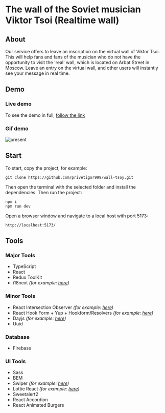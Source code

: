 # The wall of the Soviet musician Viktor Tsoi (Realtime wall)

## About

Our service offers to leave an inscription on the virtual wall of Viktor Tsoi. This will help fans and fans of the musician who do not have the opportunity to visit the 'real' wall, which is located on Arbat Street in Moscow. Leave an entry on the virtual wall, and other users will instantly see your message in real time.

## Demo

### Live demo
<p>To see the demo in full, <a href="https://wall-tsoy.netlify.app" target="_blank">follow the link</a><p>

### Gif demo
![present](https://user-images.githubusercontent.com/106771492/236234708-666f9f35-5449-4b22-8c98-3a01bf499ab5.gif)

## Start

To start, copy the project, for example:
```
git clone https://github.com/privetigor999/wall-tsoy.git
```

Then open the terminal with the selected folder and install the dependencies. Then run the project:

```
npm i
npm run dev
```

Open a browser window and navigate to a local host with port 5173:

```
http://localhost:5173/
```

## Tools

### Major Tools
- TypeScript
- React
- Redux ToolKit
- i18next <i>(for example: <a href="https://github.com/privetigor999/wall-tsoy/blob/dev/src/i18next.ts" target="_blank">here</a>)</i>


### Minor Tools
- React Intersection Observer <i>(for example: <a href="https://github.com/privetigor999/wall-tsoy/blob/dev/src/components/AccordionElement/AccordionElement.tsx" target="_blank">here</a>)</i>
- React Hook Form + Yup + Hookform/Resolvers <i>(for example: <a href="https://github.com/privetigor999/wall-tsoy/blob/dev/src/components/Chat/InputMessage/InputMessage.tsx" target="_blank">here</a>)</i>
- Dayjs <i>(for example: <a href="https://github.com/privetigor999/wall-tsoy/blob/dev/src/utils/formatTimestamp.ts" target="_blank">here</a>)</i>
- Uuid

### Database
- Firebase

### UI Tools
- Sass
- BEM
- Swiper <i>(for example: <a href="https://github.com/privetigor999/wall-tsoy/blob/dev/src/components/AccordionElement/AccordionElement.tsx" target="_blank">here</a>)</i>
- Lottie React <i>(for example: <a href="https://github.com/privetigor999/wall-tsoy/blob/dev/src/components/Chat/SignIn/SignIn.tsx" target="_blank">here</a>)</i>
- Sweetalert2
- React Accordion
- React Animated Burgers
